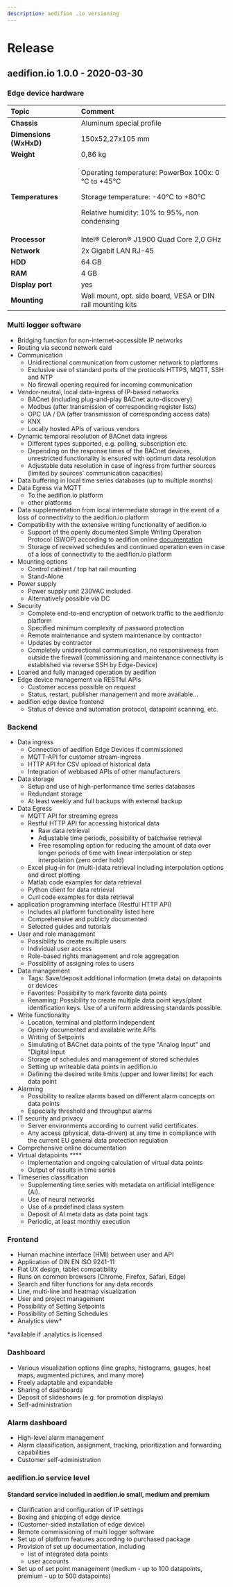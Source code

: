 ```yaml
---
description: aedifion .io versioning
---
```


# Release

## aedifion.io 1.0.0 - 2020-03-30

### Edge device hardware

<table>
  <thead>
    <tr>
      <th style="text-align:left">Topic</th>
      <th style="text-align:left">Comment</th>
    </tr>
  </thead>
  <tbody>
    <tr>
      <td style="text-align:left"><b>Chassis</b>
      </td>
      <td style="text-align:left">Aluminum special profile</td>
    </tr>
    <tr>
      <td style="text-align:left"><b>Dimensions (WxHxD)</b>
      </td>
      <td style="text-align:left">150x52,27x105 mm</td>
    </tr>
    <tr>
      <td style="text-align:left"><b>Weight</b>
      </td>
      <td style="text-align:left">0,86 kg</td>
    </tr>
    <tr>
      <td style="text-align:left"><b>Temperatures</b>
      </td>
      <td style="text-align:left">
        <p>Operating temperature: PowerBox 100x: 0 &#xB0;C to +45&#xB0;C</p>
        <p>Storage temperature: -40&#xB0;C to +80&#xB0;C</p>
        <p>Relative humidity: 10% to 95%, non condensing</p>
      </td>
    </tr>
    <tr>
      <td style="text-align:left"><b>Processor</b>
      </td>
      <td style="text-align:left">Intel&#xAE; Celeron&#xAE; J1900 Quad Core 2,0 GHz</td>
    </tr>
    <tr>
      <td style="text-align:left"><b>Network</b>
      </td>
      <td style="text-align:left">2x Gigabit LAN RJ-45</td>
    </tr>
    <tr>
      <td style="text-align:left"><b>HDD</b>
      </td>
      <td style="text-align:left">64 GB</td>
    </tr>
    <tr>
      <td style="text-align:left"><b>RAM</b>
      </td>
      <td style="text-align:left">4 GB</td>
    </tr>
    <tr>
      <td style="text-align:left"><b>Display port</b>
      </td>
      <td style="text-align:left">yes</td>
    </tr>
    <tr>
      <td style="text-align:left"><b>Mounting</b>
      </td>
      <td style="text-align:left">Wall mount, opt. side board, VESA or DIN rail mounting kits</td>
    </tr>
  </tbody>
</table>

### Multi logger software

* Bridging function for non-internet-accessible IP networks
* Routing via second network card 
* Communication 
  * Unidirectional communication from customer network to platforms 
  * Exclusive use of standard ports of the protocols HTTPS, MQTT, SSH and NTP 
  * No firewall opening required for incoming communication 
* Vendor-neutral, local data-ingress of IP-based networks
  * BACnet \(including plug-and-play BACnet auto-discovery\) 
  * Modbus \(after transmission of corresponding register lists\) 
  * OPC UA / DA \(after transmission of corresponding access data\)
  * KNX 
  * Locally hosted APIs of various vendors
* Dynamic temporal resolution of BACnet data ingress 
  * Different types supported, e.g. polling, subscription etc.
  * Depending on the response times of the BACnet devices, unrestricted functionality is ensured with optimum data resolution 
  * Adjustable data resolution in case of ingress from further sources \(limited by sources' communication capacities\)  
* Data buffering in local time series databases \(up to multiple months\)  
* Data Egress via MQTT
  * To the aedifion.io platform
  * other platforms
* Data supplementation from local intermediate storage in the event of a loss of connectivity to the aedifion.io platform 
* Compatibility with the extensive writing functionality of aedifion.io 
  * Support of the openly documented Simple Writing Operation Protocol \(SWOP\) according to aedifion online [documentation](https://docs.aedifion.io/docs/developers/writing-protocol) 
  * Storage of received schedules and continued operation even in case of a loss of connectivity to the aedifion.io platform 
* Mounting options 
  * Control cabinet / top hat rail mounting 
  * Stand-Alone 
* Power supply 
  * Power supply unit 230VAC included 
  * Alternatively possible via DC 
* Security 
  * Complete end-to-end encryption of network traffic to the aedifion.io platform 
  * Specified minimum complexity of password protection 
  * Remote maintenance and system maintenance by contractor 
  * Updates by contractor
  * Completely unidirectional communication, no responsiveness from outside the firewall \(commissioning and maintenance connectivity is established via reverse SSH by Edge-Device\) 
* Loaned and fully managed operation by aedifion
* Edge device management via RESTful APIs 
  * Customer access possible on request 
  * Status, restart, publisher management and more available... 
* aedifion edge device frontend
  * Status of device and automation protocol, datapoint scanning, etc.

### Backend

* Data ingress 
  * Connection of aedifion Edge Devices if commissioned 
  * MQTT-API for customer stream-ingress 
  * HTTP API for CSV upload of historical data 
  * Integration of webbased APIs of other manufacturers 
* Data storage 
  * Setup and use of high-performance time series databases 
  * Redundant storage 
  * At least weekly and full backups with external backup 
* Data Egress 
  * MQTT API for streaming egress
  * Restful HTTP API for accessing historical data
    * Raw data retrieval
    * Adjustable time periods, possibility of batchwise retrieval
    * Free resampling option for reducing the amount of data over longer periods of time with linear interpolation or step interpolation \(zero order hold\) 
  * Excel plug-in for \(multi-\)data retrieval including interpolation options and direct plotting 
  * Matlab code examples for data retrieval
  * Python client for data retrieval
  * Curl code examples for data retrieval
* application programming interface \(Restful HTTP API\) 
  * Includes all platform functionality listed here 
  * Comprehensive and publicly documented 
  * Selected guides and tutorials 
* User and role management 
  * Possibility to create multiple users 
  * Individual user access 
  * Role-based rights management and role aggregation 
  * Possibility of assigning roles to users 
* Data management 
  * Tags: Save/deposit additional information \(meta data\) on datapoints or devices
  * Favorites: Possibility to mark favorite data points 
  * Renaming: Possibility to create multiple data point keys/plant identification keys. Use of a uniform addressing standards possible. 
* Write functionality
  * Location, terminal and platform independent
  * Openly documented and available write APIs
  * Writing of Setpoints
  * Simulating of BACnet data points of the type "Analog Input" and "Digital Input
  * Storage of schedules and management of stored schedules
  * Setting up writeable data points in aedifion.io
  * Defining the desired write limits \(upper and lower limits\) for each data point
* Alarming 
  * Possibility to realize alarms based on different alarm concepts on data points 
  * Especially threshold and throughput alarms 
* IT security and privacy
  * Server environments according to current valid certificates. 
  * Any access \(physical, data-driven\) at any time in compliance with the current EU general data protection regulation 
* Comprehensive online documentation 
* Virtual datapoints ****
  * Implementation and ongoing calculation of virtual data points
  * Output of results in time series
* Timeseries classification 
  * Supplementing time series with metadata on artificial intelligence \(AI\). 
  * Use of neural networks
  * Use of a predefined class system
  * Deposit of AI meta data as data point tags
  * Periodic, at least monthly execution

### Frontend

* Human machine interface \(HMI\) between user and API
* Application of DIN EN ISO 9241-11
* Flat UX design, tablet compatibility
* Runs on common browsers \(Chrome, Firefox, Safari, Edge\)
* Search and filter functions for any data records
* Line, multi-line and heatmap visualization
* User and project management
* Possibility of Setting Setpoints
* Possibility of Setting Schedules
* Analytics view\*

\*available if .analytics is licensed

### Dashboard 

* Various visualization options \(line graphs, histograms, gauges, heat maps, augmented pictures, and many more\)
* Freely adaptable and expandable
* Sharing of dashboards
* Deposit of slideshows \(e.g. for promotion displays\)
* Self-administration

### Alarm dashboard 

* High-level alarm management
* Alarm classification, assignment, tracking, prioritization and forwarding capabilities
* Customer self-administration

### aedifion.io service level

#### Standard service included in aedifion.io small, medium and premium

* Clarification and configuration of IP settings
* Boxing and shipping of edge device
* \(Customer-sided installation of edge device\)
* Remote commissioning of multi logger software
* Set up of platform features according to purchased package
* Provision of set up documentation, including
  * list of integrated data points
  * user accounts
* Set up of set point management \(medium - up to 100 datapoints,  premium - up to 500 datapoints\)

